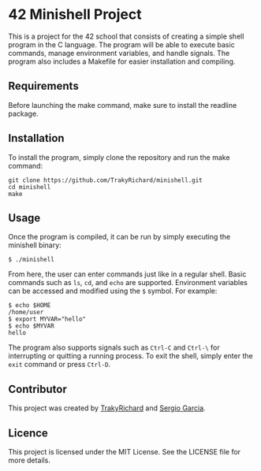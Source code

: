 # 42 Minishell Project

This is a project for the 42 school that consists of creating a simple shell program in the C language. The program will be able to execute basic commands, manage environment variables, and handle signals. The program also includes a Makefile for easier installation and compiling.



## Requirements
Before launching the make command, make sure to install the readline package.

## Installation
To install the program, simply clone the repository and run the make command:
```shell
git clone https://github.com/TrakyRichard/minishell.git
cd minishell
make
```

## Usage
Once the program is compiled, it can be run by simply executing the minishell binary:
```shell
$ ./minishell
```

From here, the user can enter commands just like in a regular shell. Basic commands such as `ls`, `cd`, and `echo` are supported. Environment variables can be accessed and modified using the `$` symbol. For example:

```shell
$ echo $HOME
/home/user
$ export MYVAR="hello"
$ echo $MYVAR
hello
```

The program also supports signals such as `Ctrl-C` and `Ctrl-\` for interrupting or quitting a running process. To exit the shell, simply enter the `exit` command or press `Ctrl-D`.

## Contributor
This project was created by [TrakyRichard](https://github.com/TrakyRichard) and [Sergio Garcia](https://github.com/Sergi0Garcia).

## Licence
This project is licensed under the MIT License. See the LICENSE file for more details.
